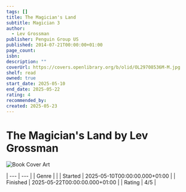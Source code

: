 ```yaml
---
tags: []
title: The Magician's Land
subtitle: Magician 3
author:
  - Lev Grossman
publisher: Penguin Group US
published: 2014-07-21T00:00:00+01:00
page_count: 
isbn: 
description: ""
coverUrl: https://covers.openlibrary.org/b/olid/OL29708536M-M.jpg
shelf: read
owned: true
start_date: 2025-05-10
end_date: 2025-05-22
rating: 4
recommended_by: 
created: 2025-05-23
---
```


# The Magician's Land by Lev Grossman

![Book Cover Art](https://covers.openlibrary.org/b/olid/OL29708536M-M.jpg)


| --- | --- |
| Genre |  |
| Started | 2025-05-10T00:00:00.000+01:00 |
| Finished | 2025-05-22T00:00:00.000+01:00 |
| Rating | 4/5 |

